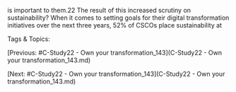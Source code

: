 is important to them.22 
The result of this increased scrutiny on 
sustainability? When it comes to setting goals for 
their digital transformation initiatives over the next 
three years, 52% of CSCOs place sustainability at  

   Tags & Topics:
   

[Previous: #C-Study22 - Own your transformation_143](C-Study22 - Own your transformation_143.md)

[Next: #C-Study22 - Own your transformation_143](C-Study22 - Own your transformation_143.md)